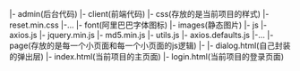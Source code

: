 |- admin(后台代码)
|- client(前端代码)
  |- css(存放的是当前项目的样式)
    |- reset.min.css
    |-...
  |- font(阿里巴巴字体图标)
  |- images(静态图片)
  |- js
    |- axios.js
    |- jquery.min.js
    |- md5.min.js
    |- utils.js
    |- axios.defaults.js
    |-...
  |- page(存放的是每一个小页面和每一个小页面的js逻辑)
    |- 
  |- dialog.html(自己封装的弹出层)
  |- index.html(当前项目的主页面)
  |- login.html(当前项目的登录页面)
